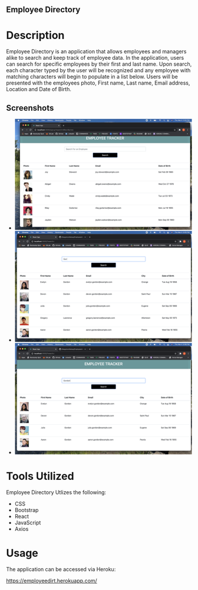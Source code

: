 ## Employee Directory


# Description
Employee Directory is an application that allows employees and managers alike to search and keep track of employee data. In the application, users can search for specific employees by their first and last name. Upon search, each character typed by the user will be recognized and any employee with matching characters will begin to populate in a list below. Users will be presented with the employees photo, First name, Last name, Email address, Location and Date of Birth.

## Screenshots
- ![Front page](public/ss1.png)	
- ![Front page](public/ss2.png)	
- ![Front page](public/ss3.png)	

# Tools Utilized 
Employee Directory Utlizes the following:

- CSS
- Bootstrap
- React
- JavaScript
- Axios

# Usage 
The application can be accessed via Heroku: 

https://employeedirt.herokuapp.com/





